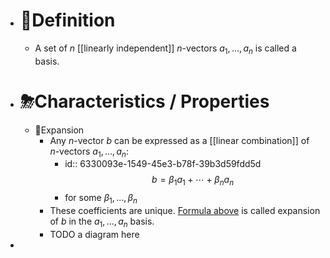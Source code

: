 - # 📝Definition
	- A set of $n$ [[linearly independent]] $n$-vectors $a_1,...,a_n$ is called a basis.
- # ⛈Characteristics / Properties
	- 📌Expansion
		- Any $n$-vector $b$ can be expressed as a [[linear combination]] of $n$-vectors $a_1,...,a_n$:
			- id:: 6330093e-1549-45e3-b78f-39b3d59fdd5d
			  $$
			  b=\beta_1a_1+\cdots+\beta_n a_n
			  $$
			- for some $\beta_1,...,\beta_n$
		- These coefficients are unique. [Formula above](((6330093e-1549-45e3-b78f-39b3d59fdd5d))) is called expansion of $b$ in the $a_1,...,a_n$ basis.
		- TODO a diagram here
-